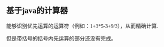 <font face="Times New Roman">

## 基于java的计算器
   

   能够识别优先运算的运算符（例如：1+3*5-3+9/3），从而精确计算.

   但是带括号的括号内先运算的部分还没有完成。

</font>